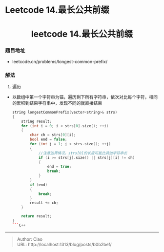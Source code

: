 # Leetcode 14.最长公共前缀


<!--more-->

<h1 align="center">leetcode 14.最长公共前缀</h1>

### 题目地址
  * leetcode.cn/problems/longest-common-prefix/
  
### 解法
  1. 遍历
  * 以数组中第一个字符串为锚，遍历剩下所有字符串，依次对比每个字符，相同的累积到结果字符串中，发现不同的就直接结束
    ```C++
    string longestCommonPrefix(vector<string>& strs) 
    {
        string result;
        for (int i = 0; i < strs[0].size(); ++i)
        {
            char ch = strs[0][i];
            bool end = false;
            for (int j = 1; j < strs.size(); ++j)
            {
                //注意边界情况，strs[0]的长度可能比其他字符串长
                if (i >= strs[j].size() || strs[j][i] != ch)
                {
                    end = true;
                    break;
                }
            }
            if (end)
            {
                break;
            }
            result += ch;
        }

        return result;
    }
    ```C++

---

> Author: Ciao  
> URL: http://localhost:1313/blog/posts/b0b2bef/  

